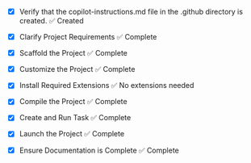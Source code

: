 <!-- Use this file to provide workspace-specific custom instructions to Copilot. For more details, visit https://code.visualstudio.com/docs/copilot/copilot-customization#_use-a-githubcopilotinstructionsmd-file -->
- [x] Verify that the copilot-instructions.md file in the .github directory is created. ✅ Created

- [x] Clarify Project Requirements ✅ Complete
	<!-- Next.js 14 (App Router) + React 18 + Tailwind CSS + shadcn/ui web app for chat and image generation using Pollinations API -->

- [x] Scaffold the Project ✅ Complete
	<!-- Next.js project created with TypeScript, Tailwind CSS, App Router, and src directory structure -->

- [x] Customize the Project ✅ Complete
	<!-- Created chat and image generation components with Pollinations API integration -->

- [x] Install Required Extensions ✅ No extensions needed

- [x] Compile the Project ✅ Complete
	<!-- Project builds successfully with minor warnings -->

- [x] Create and Run Task ✅ Complete
	<!-- Development server started at http://localhost:3000 -->

- [x] Launch the Project ✅ Complete
	<!-- Project is running at http://localhost:3000 -->

- [x] Ensure Documentation is Complete ✅ Complete
	<!-- README.md updated with comprehensive project documentation. Project successfully deployed and running at http://localhost:3000 -->
